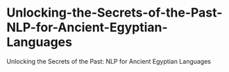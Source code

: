# Unlocking-the-Secrets-of-the-Past-NLP-for-Ancient-Egyptian-Languages
Unlocking the Secrets of the Past: NLP for Ancient Egyptian Languages

